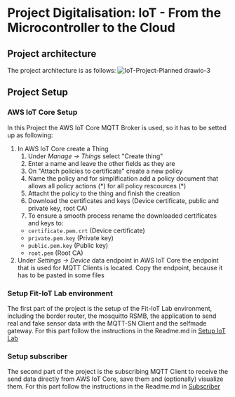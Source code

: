 # Project Digitalisation: IoT - From the Microcontroller to the Cloud

## Project architecture
The project architecture is as follows:
![IoT-Project-Planned drawio-3](https://user-images.githubusercontent.com/49904886/217534647-0d5993a8-e2fb-4f08-be31-62cb66850bf4.png)

## Project Setup

### AWS IoT Core Setup
In this Project the AWS IoT Core MQTT Broker is used, so it has to be setted up as following:

1. In AWS IoT Core create a Thing
    1. Under *Manage -> Things* select "Create thing"
    2. Enter a name and leave the other fields as they are
    3. On "Attach policies to certificate" create a new policy
    4. Name the policy and for simplification add a policy document that allows all policy actions (\*) for all policy rescources (\*) 
    5. Attacht the policy to the thing and finish the creation
    6. Download the certificates and keys (Device certificate, public and private key, root CA) 
    7. To ensure a smooth process rename the downloaded certificates and keys to:
     * `certificate.pem.crt` (Device certificate)
     * `private.pem.key` (Private key)
     * `public.pem.key` (Public key)
     * `root.pem` (Root CA)
2. Under *Settings -> Device* data endpoint in AWS IoT Core the endpoint that is used for MQTT Clients is located. Copy the endpoint, because it has to be pasted in some files

### Setup Fit-IoT Lab environment
The first part of the project is the setup of the Fit-IoT Lab environment, including the border router, the mosquitto RSMB, the application to send real and fake sensor data with the MQTT-SN Client and the selfmade gateway.
For this part follow the instructions in the Readme.md in [Setup IoT Lab](https://github.com/sarahrag/Project_Digitalisation/tree/main/Setup_IoTLab)

### Setup subscriber
The second part of the project is the subscribing MQTT Client to receive the send data directly from AWS IoT Core, save them and (optionally) visualize them.
For this part follow the instructions in the Readme.md in [Subscriber](https://github.com/sarahrag/Project_Digitalisation/tree/main/MQTT_Stuff)
